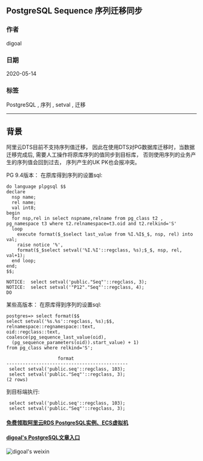 ## PostgreSQL Sequence 序列迁移同步  
  
### 作者  
digoal  
  
### 日期  
2020-05-14  
  
### 标签  
PostgreSQL , 序列 , setval , 迁移    
  
----  
  
## 背景  
阿里云DTS目前不支持序列值迁移， 因此在使用DTS对PG数据库迁移时，当数据迁移完成后, 需要人工操作将原库序列的值同步到目标库， 否则使用序列的业务产生的序列值会回到过去， 序列产生的UK PK也会报冲突。       
  
PG 9.4版本：  在原库得到序列的设置sql:   
  
```
do language plpgsql $$
declare
  nsp name;
  rel name;
  val int8;
begin
  for nsp,rel in select nspname,relname from pg_class t2 , pg_namespace t3 where t2.relnamespace=t3.oid and t2.relkind='S'
  loop
    execute format($_$select last_value from %I.%I$_$, nsp, rel) into val;
    raise notice '%', 
    format($_$select setval('%I.%I'::regclass, %s);$_$, nsp, rel, val+1);
  end loop;
end;
$$;
```
  
```
NOTICE:  select setval('public."Seq"'::regclass, 3);
NOTICE:  select setval('"P12"."Seq"'::regclass, 4);
DO
```
  
某些高版本：  在原库得到序列的设置sql:   
  
```  
postgres=> select format($$  
select setval('%s.%s'::regclass, %s);$$,   
relnamespace::regnamespace::text,   
oid::regclass::text,   
coalesce(pg_sequence_last_value(oid),   
  (pg_sequence_parameters(oid)).start_value) + 1)   
from pg_class where relkind='S';  
  
                   format                      
---------------------------------------------  
 select setval('public.seq'::regclass, 103);  
 select setval('public."Seq"'::regclass, 3);  
(2 rows)  
```  
  
到目标端执行:   
  
```  
 select setval('public.seq'::regclass, 103);  
 select setval('public."Seq"'::regclass, 3);  
```  
    
  
#### [免费领取阿里云RDS PostgreSQL实例、ECS虚拟机](https://www.aliyun.com/database/postgresqlactivity "57258f76c37864c6e6d23383d05714ea")
  
  
#### [digoal's PostgreSQL文章入口](https://github.com/digoal/blog/blob/master/README.md "22709685feb7cab07d30f30387f0a9ae")
  
  
![digoal's weixin](../pic/digoal_weixin.jpg "f7ad92eeba24523fd47a6e1a0e691b59")
  
